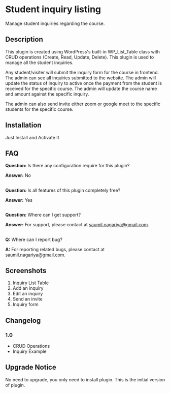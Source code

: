 # Student inquiry listing
Manage student inquiries regarding the course.

## Description
This plugin is created using WordPress's built-in WP_List_Table class with CRUD operations (Create, Read, Update, Delete). This plugin is used to manage all the student inquiries.

Any student/visiter will submit the inquiry form for the course in frontend. The admin can see all inquiries submitted to the website. The admin will update the status of inquiry to active once the payment from the student is received for the specific course. The admin will update the course name and amount against the specific inquiry. 

The admin can also send invite either zoom or google meet to the specific students for the specific course.

## Installation
Just Install and Activate It

## FAQ
**Question:** Is there any configuration require for this plugin?

**Answer:** No

##
**Question:** Is all features of this plugin completely free? 

**Answer:** Yes
##

**Question:** Where can I get support?

**Answer:** For support, please contact at saumil.nagariya@gmail.com.
##

**Q:** Where can I report bug?

**A:** For reporting related bugs, please contact at saumil.nagariya@gmail.com.
##

## Screenshots
1. Inquiry List Table
2. Add an inquiry
3. Edit an inquiry
4. Send an invite
5. Inquiry form

## Changelog
### 1.0
* CRUD Operations
* Inquiry Example

## Upgrade Notice
No need to upgrade, you only need to install plugin. This is the initial version of plugin.
